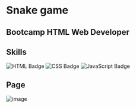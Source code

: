 
# Snake game

## Bootcamp HTML Web Developer

## Skills
![HTML Badge](https://img.shields.io/badge/HTML5-E34F26?style=for-the-badge&logo=html5&logoColor=white)
![CSS Badge](https://img.shields.io/badge/CSS3-1572B6?style=for-the-badge&logo=css3&logoColor=white)
![JavaScript Badge](https://img.shields.io/badge/JavaScript-F7DF1E?style=for-the-badge&logo=javascript&logoColor=black)

## Page
![image](https://user-images.githubusercontent.com/65916297/122614572-4bf7d080-d05d-11eb-9777-8dccb8b704cd.png)




